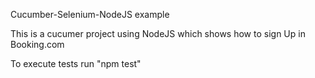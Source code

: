 Cucumber-Selenium-NodeJS example

This is a cucumer project using NodeJS which shows how to sign Up in Booking.com

To execute tests run "npm test"
